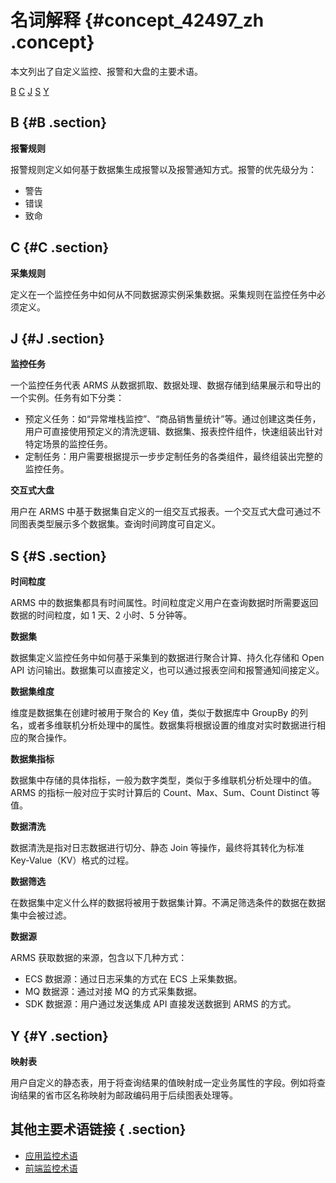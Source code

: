 # 名词解释 {#concept_42497_zh .concept}

本文列出了自定义监控、报警和大盘的主要术语。

 [B](#B) [C](#c) [J](#j) [S](#s) [Y](#y) 

## B {#B .section}

**报警规则**

报警规则定义如何基于数据集生成报警以及报警通知方式。报警的优先级分为：

-   警告
-   错误
-   致命

## C {#C .section}

**采集规则**

定义在一个监控任务中如何从不同数据源实例采集数据。采集规则在监控任务中必须定义。

## J {#J .section}

**监控任务**

一个监控任务代表 ARMS 从数据抓取、数据处理、数据存储到结果展示和导出的一个实例。任务有如下分类：

-   预定义任务：如“异常堆栈监控”、“商品销售量统计”等。通过创建这类任务，用户可直接使用预定义的清洗逻辑、数据集、报表控件组件，快速组装出针对特定场景的监控任务。
-   定制任务：用户需要根据提示一步步定制任务的各类组件，最终组装出完整的监控任务。

**交互式大盘**

用户在 ARMS 中基于数据集自定义的一组交互式报表。一个交互式大盘可通过不同图表类型展示多个数据集。查询时间跨度可自定义。

## S {#S .section}

**时间粒度**

ARMS 中的数据集都具有时间属性。时间粒度定义用户在查询数据时所需要返回数据的时间粒度，如 1 天、2 小时、5 分钟等。

**数据集**

数据集定义监控任务中如何基于采集到的数据进行聚合计算、持久化存储和 Open API 访问输出。数据集可以直接定义，也可以通过报表空间和报警通知间接定义。

**数据集维度**

维度是数据集在创建时被用于聚合的 Key 值，类似于数据库中 GroupBy 的列名，或者多维联机分析处理中的属性。数据集将根据设置的维度对实时数据进行相应的聚合操作。

**数据集指标**

数据集中存储的具体指标，一般为数字类型，类似于多维联机分析处理中的值。ARMS 的指标一般对应于实时计算后的 Count、Max、Sum、Count Distinct 等值。

**数据清洗**

数据清洗是指对日志数据进行切分、静态 Join 等操作，最终将其转化为标准 Key-Value（KV）格式的过程。

**数据筛选**

在数据集中定义什么样的数据将被用于数据集计算。不满足筛选条件的数据在数据集中会被过滤。

**数据源**

ARMS 获取数据的来源，包含以下几种方式：

-   ECS 数据源：通过日志采集的方式在 ECS 上采集数据。
-   MQ 数据源：通过对接 MQ 的方式采集数据。
-   SDK 数据源：用户通过发送集成 API 直接发送数据到 ARMS 的方式。

## Y {#Y .section}

**映射表**

用户自定义的静态表，用于将查询结果的值映射成一定业务属性的字段。例如将查询结果的省市区名称映射为邮政编码用于后续图表处理等。

## 其他主要术语链接 { .section}

-    [应用监控术语](../../../../../cn.zh-CN/应用监控/参考信息/关键统计指标说明.md#) 
-   [前端监控术语](../../../../../cn.zh-CN/前端监控/参考信息/统计指标说明.md#) 

